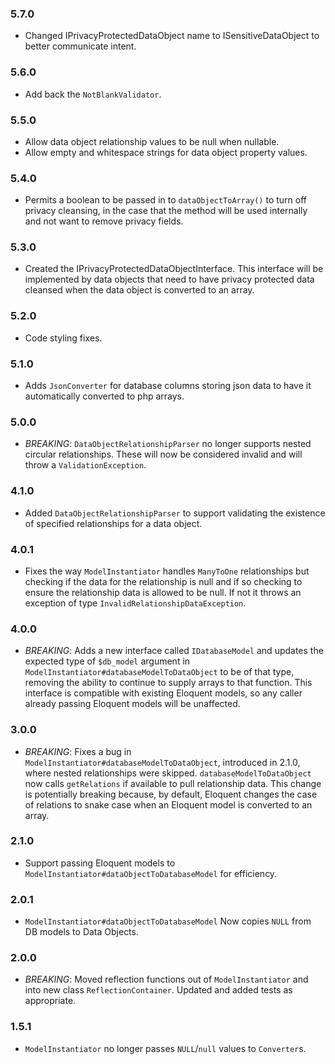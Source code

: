 ### 5.7.0
* Changed IPrivacyProtectedDataObject name to ISensitiveDataObject to better communicate intent.

### 5.6.0
* Add back the `NotBlankValidator`.

### 5.5.0
* Allow data object relationship values to be null when nullable.
* Allow empty and whitespace strings for data object property values.

### 5.4.0
* Permits a boolean to be passed in to `dataObjectToArray()` to turn off privacy cleansing, in the case that the method will be used internally and not want to remove privacy fields.

### 5.3.0
* Created the IPrivacyProtectedDataObjectInterface. This interface will be implemented by data objects that need to have privacy protected data cleansed when the data object is converted to an array.

### 5.2.0
* Code styling fixes.

### 5.1.0
* Adds `JsonConverter` for database columns storing json data to have it automatically converted to php arrays.

### 5.0.0
* _BREAKING_: `DataObjectRelationshipParser` no longer supports nested circular relationships. These will now be considered invalid and will throw a `ValidationException`.

### 4.1.0
* Added `DataObjectRelationshipParser` to support validating the existence of specified relationships for a data object.

### 4.0.1
* Fixes the way `ModelInstantiator` handles `ManyToOne` relationships but checking if the data for the relationship is null and if so checking to ensure the relationship data is allowed to be null.  If not it throws an exception of type `InvalidRelationshipDataException`.

### 4.0.0
* _BREAKING_: Adds a new interface called `IDatabaseModel` and updates the expected type of `$db_model` argument in `ModelInstantiator#databaseModelToDataObject` to be of that type, removing the ability to continue to supply arrays to that function. This interface is compatible with existing Eloquent models, so any caller already passing Eloquent models will be unaffected.

### 3.0.0
* _BREAKING_: Fixes a bug in `ModelInstantiator#databaseModelToDataObject`, introduced in 2.1.0, where nested relationships were skipped.  `databaseModelToDataObject` now calls `getRelations` if available to pull relationship data.  This change is potentially breaking because, by default, Eloquent changes the case of relations to snake case when an Eloquent model is converted to an array.

### 2.1.0
* Support passing Eloquent models to `ModelInstantiator#dataObjectToDatabaseModel` for efficiency.

### 2.0.1
* `ModelInstantiator#dataObjectToDatabaseModel` Now copies `NULL` from DB models to Data Objects.

### 2.0.0
* _BREAKING_: Moved reflection functions out of `ModelInstantiator` and into new class `ReflectionContainer`. Updated and added tests as appropriate.

### 1.5.1
* `ModelInstantiator` no longer passes `NULL`/`null` values to `Converter`s.
